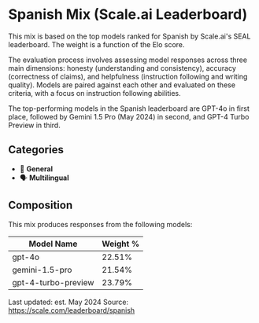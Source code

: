 # Spanish Mix (Scale.ai Leaderboard)

This mix is based on the top models ranked for Spanish by Scale.ai's SEAL leaderboard. The weight is a function of the Elo score.

The evaluation process involves assessing model responses across three main dimensions: honesty (understanding and consistency), accuracy (correctness of claims), and helpfulness (instruction following and writing quality). Models are paired against each other and evaluated on these criteria, with a focus on instruction following abilities.

The top-performing models in the Spanish leaderboard are GPT-4o in first place, followed by Gemini 1.5 Pro (May 2024) in second, and GPT-4 Turbo Preview in third.

## Categories

- 💬 **General**
- 🗣️ **Multilingual**

## Composition

This mix produces responses from the following models:

| Model Name          | Weight % |
| ------------------- | -------- |
| gpt-4o              | 22.51%   |
| gemini-1.5-pro      | 21.54%   |
| gpt-4-turbo-preview | 23.79%   |

Last updated: est. May 2024
Source: https://scale.com/leaderboard/spanish
